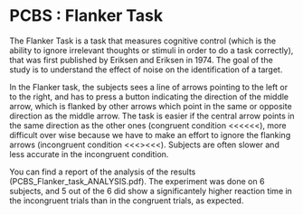 # PCBS : Flanker Task


The Flanker Task is a task that measures cognitive control (which is the ability to ignore irrelevant thoughts or stimuli in order to do a task correctly), that was first published by Eriksen and Eriksen in 1974. The goal of the study is to understand the effect of noise on the identification of a target.

In the Flanker task, the subjects sees a line of arrows pointing to the left or to the right, and has to press a button indicating the direction of the middle arrow, which is flanked by other arrows which point in the same or opposite direction as the middle arrow.
The task is easier if the central arrow points in the same direction as the other ones (congruent condition <<<<<<), more difficult over wise because we have to make an effort to ignore the flanking arrows (incongruent condition <<<><<<).
Subjects are often slower and less accurate in the incongruent condition.

You can find a report of the analysis of the results (PCBS_Flanker_task_ANALYSIS.pdf). The experiment was done on 6 subjects, and 5 out of the 6 did show a significantely higher reaction time in the incongruent trials than in the congruent trials, as expected. 
